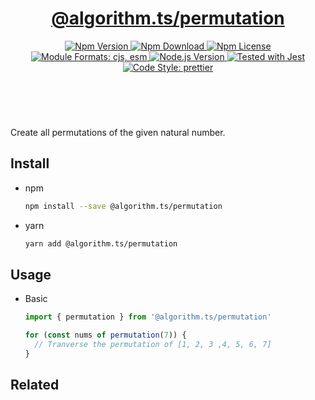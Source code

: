 <header>
  <h1 align="center">
    <a href="https://github.com/guanghechen/algorithm.ts/tree/@algorithm.ts/permutation@1.0.0/packages/permutation#readme">@algorithm.ts/permutation</a>
  </h1>
  <div align="center">
    <a href="https://www.npmjs.com/package/@algorithm.ts/permutation">
      <img
        alt="Npm Version"
        src="https://img.shields.io/npm/v/@algorithm.ts/permutation.svg"
      />
    </a>
    <a href="https://www.npmjs.com/package/@algorithm.ts/permutation">
      <img
        alt="Npm Download"
        src="https://img.shields.io/npm/dm/@algorithm.ts/permutation.svg"
      />
    </a>
    <a href="https://www.npmjs.com/package/@algorithm.ts/permutation">
      <img
        alt="Npm License"
        src="https://img.shields.io/npm/l/@algorithm.ts/permutation.svg"
      />
    </a>
    <a href="#install">
      <img
        alt="Module Formats: cjs, esm"
        src="https://img.shields.io/badge/module_formats-cjs%2C%20esm-green.svg"
      />
    </a>
    <a href="https://github.com/nodejs/node">
      <img
        alt="Node.js Version"
        src="https://img.shields.io/node/v/@algorithm.ts/permutation"
      />
    </a>
    <a href="https://github.com/facebook/jest">
      <img
        alt="Tested with Jest"
        src="https://img.shields.io/badge/tested_with-jest-9c465e.svg"
      />
    </a>
    <a href="https://github.com/prettier/prettier">
      <img
        alt="Code Style: prettier"
        src="https://img.shields.io/badge/code_style-prettier-ff69b4.svg?style=flat-square"
      />
    </a>
  </div>
</header>
<br/>

Create all permutations of the given natural number.

## Install

- npm

  ```bash
  npm install --save @algorithm.ts/permutation
  ```

- yarn

  ```bash
  yarn add @algorithm.ts/permutation
  ```

## Usage

- Basic

  ```typescript
  import { permutation } from '@algorithm.ts/permutation'

  for (const nums of permutation(7)) {
    // Tranverse the permutation of [1, 2, 3 ,4, 5, 6, 7]
  }
  ```

## Related

[homepage]:
  https://github.com/guanghechen/algorithm.ts/tree/@algorithm.ts/permutation@1.0.0/packages/permutation#readme
